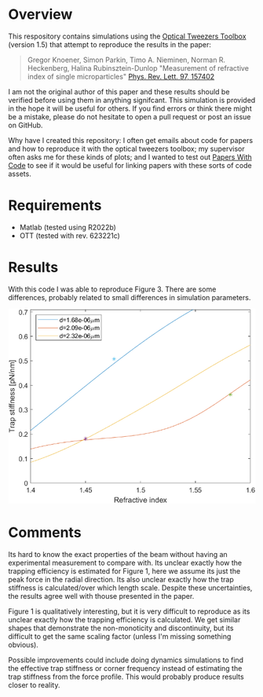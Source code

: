 # Overview
This respository contains simulations using the
[Optical Tweezers Toolbox](https://github.com/ilent2/ott)
(version 1.5) that attempt to reproduce the results in the paper:

> Gregor Knoener, Simon Parkin, Timo A. Nieminen, Norman R. Heckenberg, Halina Rubinsztein-Dunlop
> "Measurement of refractive index of single microparticles"
> [Phys. Rev. Lett. 97, 157402](https://journals.aps.org/prl/abstract/10.1103/PhysRevLett.97.157402)

I am not the original author of this paper and these results 
should be verified before using them in anything signifcant.
This simulation is provided in the hope it will be useful for others.
If you find errors or think there might be a mistake, please do not
hesitate to open a pull request or post an issue on GitHub.

Why have I created this repository: I often get emails about code for
papers and how to reproduce it with the optical tweezers toolbox;
my supervisor often asks me for these kinds of plots; and I wanted
to test out [Papers With Code](https://paperswithcode.com/paper/measurement-of-refractive-index-of-single) to see if it would be useful for
linking papers with these sorts of code assets.

# Requirements

* Matlab (tested using R2022b)
* OTT (tested with rev. 623221c)

# Results

With this code I was able to reproduce Figure 3.  There are some
differences, probably related to small differences in simulation
parameters.

![Reproduction of Figure 3 from the paper](figures/figure3.png)

# Comments

Its hard to know the exact properties of the beam without
having an experimental measurement to compare with.
Its unclear exactly how the trapping efficiency is
estimated for Figure 1, here we assume its just the peak
force in the radial direction.
Its also unclear exactly how the trap stiffness is calculated/over which length scale.
Despite these uncertainties, the results agree well with
thouse presented in the paper.

Figure 1 is qualitatively interesting, but it is very difficult
to reproduce as its unclear exactly how the trapping efficiency
is calculated.
We get similar shapes that demonstrate the non-monoticity and
discontinuity, but its difficult to get the same scaling factor
(unless I'm missing something obvious).

Possible improvements could include doing dynamics simulations
to find the effective trap stiffness or corner frequency
instead of estimating the trap stiffness from the force profile.
This would probably produce results closer to reality.

